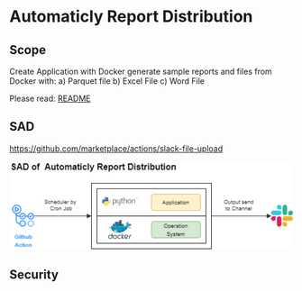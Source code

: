 # **Automaticly Report Distribution**

## **Scope**

Create Application with Docker generate sample reports and files from Docker
with: 
    a) Parquet file
    b) Excel File
    c) Word File

Please read: [README](/README.Md)


## **SAD**


https://github.com/marketplace/actions/slack-file-upload


![123123](../../assets/images/Automaticly%20Report%20Distribution%20SAD.png)



## **Security**

